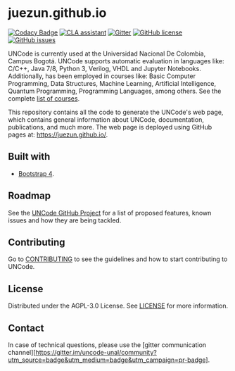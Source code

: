 # juezun.github.io

[![Codacy Badge](https://app.codacy.com/project/badge/Grade/16108f0ad7cb4e2eb38c7f94c41267fa)](https://www.codacy.com/gh/JuezUN/juezun.github.io/dashboard?utm_source=github.com&amp;utm_medium=referral&amp;utm_content=JuezUN/juezun.github.io&amp;utm_campaign=Badge_Grade)
[![CLA assistant](https://cla-assistant.io/readme/badge/JuezUN/juezun.github.io)](https://cla-assistant.io/JuezUN/juezun.github.io)
[![Gitter](https://badges.gitter.im/uncode-unal/community.svg)](https://gitter.im/uncode-unal/community?utm_source=badge&utm_medium=badge&utm_campaign=pr-badge)
[![GitHub license](https://img.shields.io/github/license/JuezUN/juezun.github.io?style=plastic)](https://github.com/JuezUN/juezun.github.io/blob/master/LICENSE)
[![GitHub issues](https://img.shields.io/github/issues/JuezUN/juezun.github.io?style=plastic)](https://github.com/JuezUN/juezun.github.io/issues)

UNCode is currently used at the Universidad Nacional De Colombia, Campus Bogotá. UNCode supports automatic evaluation in languages like: C/C++, Java 7/8, Python 3, Verilog, VHDL and Jupyter Notebooks. Additionally, has been employed in courses like: Basic Computer Programming, Data Structures, Machine Learning, Artificial Intelligence, Quantum Programming, Programming Languages, among others. See the complete [list of courses](https://uncode.unal.edu.co/courselist).

This repository contains all the code to generate the UNCode's web page, which contains general information about UNCode, documentation, publications, and much more. The web page is deployed using GitHub pages at: <https://juezun.github.io/>.

## Built with

- [Bootstrap 4](https://getbootstrap.com/).

## Roadmap

See the [UNCode GitHub Project](https://github.com/orgs/JuezUN/projects/3) for a list of proposed features, known issues and how they are being tackled.

## Contributing

Go to [CONTRIBUTING](https://github.com/JuezUN/juezun.github.io/blob/master/CONTRIBUTING.md) to see the guidelines and how to start contributing to UNCode.

## License

Distributed under the AGPL-3.0 License. See [LICENSE](https://github.com/JuezUN/juezun.github.io/blob/master/LICENSE) for more information.

## Contact

In case of technical questions, please use the [gitter communication channel][https://gitter.im/uncode-unal/community?utm_source=badge&utm_medium=badge&utm_campaign=pr-badge].
